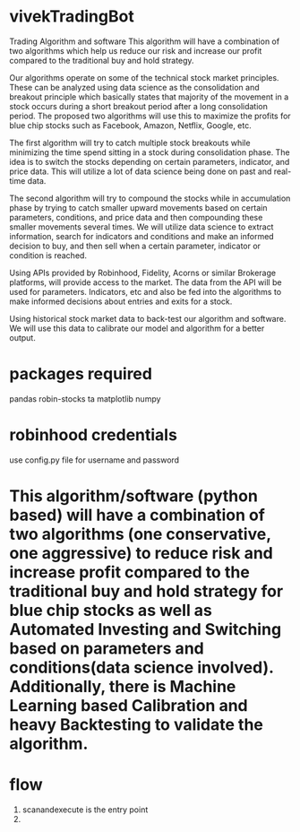 # vivekTradingBot
Trading Algorithm and software
This algorithm will have a combination of two algorithms which help us reduce our risk and increase our profit compared to the traditional buy and hold strategy. 

Our algorithms operate on some of the technical stock market principles. These can be analyzed using data science as the consolidation and breakout principle which basically states that majority of the movement in a stock occurs during a short breakout period after a long consolidation period. The proposed two algorithms will use this to maximize the profits for blue chip stocks such as Facebook, Amazon, Netflix, Google, etc. 

The first algorithm will try to catch multiple stock breakouts while minimizing the time spend sitting in a stock during consolidation phase. The idea is to switch the stocks depending on certain parameters, indicator, and price data. This will utilize a lot of data science being done on past and real-time data.

The second algorithm will try to compound the stocks while in accumulation phase by trying to catch smaller upward movements based on certain parameters, conditions, and price data and then compounding these smaller movements several times. We will utilize data science to extract information, search for indicators and conditions and make an informed decision to buy, and then sell when a certain parameter, indicator or condition is reached.

Using APIs provided by Robinhood, Fidelity, Acorns or similar Brokerage platforms, will provide access to the market. The data from the API will be used for parameters. Indicators, etc and also be fed into the algorithms to make informed decisions about entries and exits for a stock.

Using historical stock market data to back-test our algorithm and software. We will use this data to calibrate our model and algorithm for a better output.


# packages required
pandas
robin-stocks
ta
matplotlib
numpy

# robinhood credentials
use config.py file for username and password

# This algorithm/software (python based) will have a combination of two algorithms (one conservative, one aggressive) to reduce  risk and increase profit compared to the traditional buy and hold strategy for blue chip stocks as well as Automated Investing and Switching based on parameters and conditions(data science involved). Additionally, there is Machine Learning based Calibration and heavy Backtesting to validate the algorithm.

# flow
1. scanandexecute is the entry point
2. 